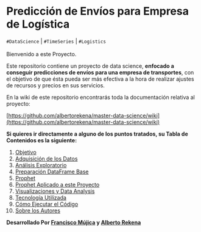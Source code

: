 # Predicción de Envíos para Empresa de Logística

`#DataScience` | `#TimeSeries` | `#Logistics`
<br></br>
Bienvenido a este Proyecto.

Este repositorio contiene un proyecto de data science, **enfocado a conseguir predicciones de envíos para una empresa de transportes**, con el objetivo de que ésta pueda ser más efectiva a la hora de realizar ajustes de recursos y precios en sus servicios.

En la wiki de este repositorio encontrarás toda la documentación relativa al proyecto:

[https://github.com/albertorekena/master-data-science/wiki](https://github.com/albertorekena/master-data-science/wiki)

**Si quieres ir directamente a alguno de los puntos tratados, su Tabla de Contenidos es la siguiente:**
1. [Objetivo](https://github.com/albertorekena/master-data-science/wiki/Objetivo)
2. [Adquisición de los Datos](https://github.com/albertorekena/master-data-science/wiki/Adquisici%C3%B3n-de-los-Datos)
3. [Análisis Exploratorio](https://github.com/albertorekena/master-data-science/wiki/An%C3%A1lisis-Exploratorio)
4. [Preparación DataFrame Base](https://github.com/albertorekena/master-data-science/wiki/Preparaci%C3%B3n-DataFrame-Base)
5. [Prophet](https://github.com/albertorekena/master-data-science/wiki/Prophet)
6. [Prophet Aplicado a este Proyecto](https://github.com/albertorekena/master-data-science/wiki/Prophet-Aplicado-a-este-Proyecto)
7. [Visualizaciones y Data Analysis](https://github.com/albertorekena/master-data-science/wiki/Visualizaciones-y-Data-Analysis)
8. [Tecnología Utilizada](https://github.com/albertorekena/master-data-science/wiki/Tecnolog%C3%ADa-Utilizada)
9. [Cómo Ejecutar el Código](https://github.com/albertorekena/master-data-science/wiki/C%C3%B3mo-Ejecutar-el-C%C3%B3digo)
10. [Sobre los Autores](https://github.com/albertorekena/master-data-science/wiki/Sobre-los-Autores)


**Desarrollado Por [Francisco Mújica](https://www.linkedin.com/in/francisco-m%C3%BAjica-de-la-mora-6ba816135/) y [Alberto Rekena](https://es.linkedin.com/in/albertorekena)**
